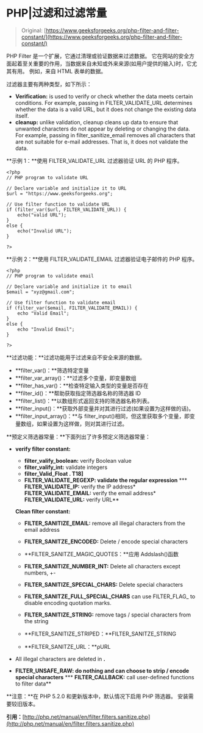 # PHP|过滤和过滤常量

> Original: [https://www.geeksforgeeks.org/php-filter-and-filter-constant/](https://www.geeksforgeeks.org/php-filter-and-filter-constant/)

PHP Filter 是一个扩展，它通过清理或验证数据来过滤数据。 它在网站的安全方面起着至关重要的作用，当数据来自未知或外来来源(如用户提供的输入)时，它尤其有用。 例如，来自 HTML 表单的数据。

过滤器主要有两种类型，如下所示：

*   **Verification:** is used to verify or check whether the data meets certain conditions. For example, passing in FILTER_VALIDATE_URL determines whether the data is a valid URL, but it does not change the existing data itself.
*   **cleanup:** unlike validation, cleanup cleans up data to ensure that unwanted characters do not appear by deleting or changing the data. For example, passing in filter_sanitize_email removes all characters that are not suitable for e-mail addresses. That is, it does not validate the data.

**示例 1：**使用 FILTER_VALIDATE_URL 过滤器验证 URL 的 PHP 程序。

```
<?php
// PHP program to validate URL

// Declare variable and initialize it to URL
$url = "https://www.geeksforgeeks.org";

// Use filter function to validate URL
if (filter_var($url, FILTER_VALIDATE_URL)) {
    echo("valid URL");
} 
else {
    echo("Invalid URL");
}

?>
```

**示例 2：**使用 FILTER_VALIDATE_EMAIL 过滤器验证电子邮件的 PHP 程序。

```
<?php
// PHP program to validate email

// Declare variable and initialize it to email
$email = "xyz@gmail.com";

// Use filter function to validate email
if (filter_var($email, FILTER_VALIDATE_EMAIL)) {
    echo "Valid Email";
} 
else {
    echo "Invalid Email";
}

?>
```

**过滤功能：**过滤功能用于过滤来自不安全来源的数据。

*   **filter_var()：**筛选特定变量
*   **filter_var_array()：**过滤多个变量，即变量数组
*   **filter_has_var()：**检查特定输入类型的变量是否存在
*   **filter_id()：**帮助获取指定筛选器名称的筛选器 ID
*   **filter_list()：**以数组形式返回支持的筛选器名称列表。
*   **filter_input()：**获取外部变量并对其进行过滤(如果设置为这样做的话)。
*   **filter_input_array()：**与 filter_input()相同，但这里获取多个变量，即变量数组，如果设置为这样做，则对其进行过滤。

**预定义筛选器常量：**下面列出了许多预定义筛选器常量：

*   **verify filter constant:**
    *   **filter_valify_boolean:** verify Boolean value
    *   **filter_valify_int:** validate integers
    *   **filter_Valid_Float . T18]**
    *   ****FILTER_VALIDATE_REGEXP:** validate the regular expression**
    ***   **FILTER_VALIDATE_IP:** verify the IP address*   **FILTER_VALIDATE_EMAIL:** verify the email address*   **FILTER_VALIDATE_URL:** verify URL**

    **Clean filter constant:**

    *   **FILTER_SANITIZE_EMAIL:** remove all illegal characters from the email address
    *   **FILTER_SANITZE_ENCODED:** Delete / encode special characters
    *   **FILTER_SANITZE_MAGIC_QUOTES：**应用 Addslash()函数

    *   **FILTER_SANITIZE_NUMBER_INT:** Delete all characters except numbers, +-
    *   **FILTER_SANITIZE_SPECIAL_CHARS:** Delete special characters
    *   **FILTER_SANITZE_FULL_SPECIAL_CHARS** can use FILTER_FLAG_ to disable encoding quotation marks.
    *   **FILTER_SANITIZE_STRING:** remove tags / special characters from the string
    *   **FILTER_SANITIZE_STRIPED：**FILTER_SANITZE_STRING
    *   **FILTER_SANITZE_URL：**ρURL
*   All illegal characters are deleted in **.**
*   ****FILTER_UNSAFE_RAW:** do nothing and can choose to strip / encode special characters**
***   **FILTER_CALLBACK:** call user-defined functions to filter data**

**注意：**在 PHP 5.2.0 和更新版本中，默认情况下启用 PHP 筛选器。 安装需要较旧版本。

**引用：**[http://php.net/manual/en/filter.filters.sanitize.php](http://php.net/manual/en/filter.filters.sanitize.php)